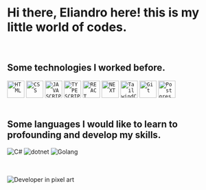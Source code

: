 <h1 align="left">Hi there, Eliandro here!  this is my little world of codes.</h1>
<br>

<div align="left">
     <h2 align="left">Some technologies I worked before.</h2>
<code><img height="40" src="https://cdn.iconscout.com/icon/free/png-256/html5-40-1175193.png" title="HTML"></code>
<code><img height="40" src="https://camo.githubusercontent.com/b059b3150634ebbb37fac310309b3c4a841b0ecdabcc7409c0067397f8a3931b/687474703a2f2f696f31332d686967682d6470692e61707073706f742e636f6d2f696d616765732f435353335f4c6f676f2e737667" title="CSS"></code> 
<code><img height="40" src="https://logospng.org/download/javascript/logo-javascript-icon-1024.png" title="JAVASCRIPT"></code> 
<code><img height="40" src="https://upload.wikimedia.org/wikipedia/commons/thumb/4/4c/Typescript_logo_2020.svg/1200px-Typescript_logo_2020.svg.png" title="TYPESCRIPT"></code> 
<code><img height="40" src="https://cdn.auth0.com/blog/react-js/react.png" title="REACT"></code> 
<code><img height="40" src="https://next-book-portfolio-site.vercel.app/images/next.svg" title="NEXT"></code>
<code><img height="40" src="https://cdn.jsdelivr.net/gh/devicons/devicon/icons/tailwindcss/tailwindcss-plain.svg" title="TailwindCSS"></code>
<code><img height="40" src="https://git-scm.com/images/logos/downloads/Git-Icon-1788C.svg" title="Git"></code>
<code><img height="40" src="https://upload.wikimedia.org/wikipedia/commons/thumb/2/29/Postgresql_elephant.svg/465px-Postgresql_elephant.svg.png" title="Postgres"></code>
</div>
<br>
  <h2 align="left">Some languages I would like to learn to profounding and develop my skills.</h2>
<p align="left">
 <div align="left">
  <a><img src="https://img.shields.io/badge/c%23-%23239120.svg?style=for-the-badge&logo=c-sharp&logoColor=white" title="C#"></a>
  <a><img src="https://img.shields.io/badge/.NET-5C2D91?style=for-the-badge&logo=.net&logoColor=white" title="dotnet"></a>
  <a><img src="https://img.shields.io/badge/go-%2300ADD8.svg?style=for-the-badge&logo=go&logoColor=white" title="Golang"></a>
 </div>
 <br>
 <br>
<div align="left">
 
![Developer in pixel art](https://camo.githubusercontent.com/deb3dfb62bf6c11cdb41b1a4ddf18cd2f73fc01b2b05b6f17955ca6b4e31cb5a/68747470733a2f2f6d69722d73332d63646e2d63662e626568616e63652e6e65742f70726f6a6563745f6d6f64756c65732f66732f32326232323238373630323532332e356462643239303831353631642e676966)
  
</div>

